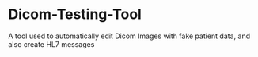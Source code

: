 # Dicom-Testing-Tool
A tool used to automatically edit Dicom Images with fake patient data, and also create HL7 messages
